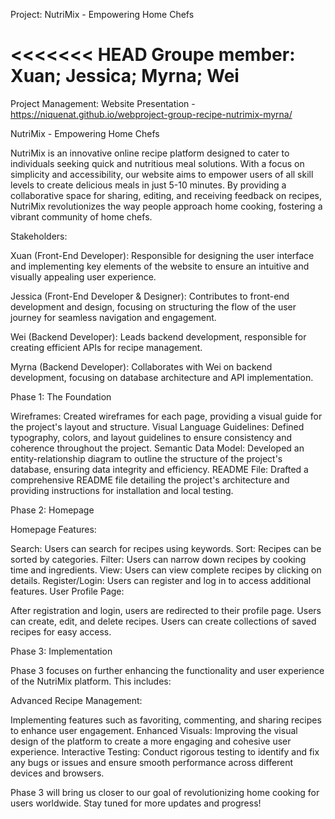 Project: NutriMix - Empowering Home Chefs

<<<<<<< HEAD
Groupe member:
Xuan;
Jessica;
Myrna;
Wei
=======
Project Management:
Website Presentation - https://niquenat.github.io/webproject-group-recipe-nutrimix-myrna/

NutriMix - Empowering Home Chefs

NutriMix is an innovative online recipe platform designed to cater to individuals seeking quick and nutritious meal solutions. With a focus on simplicity and accessibility, our website aims to empower users of all skill levels to create delicious meals in just 5-10 minutes. By providing a collaborative space for sharing, editing, and receiving feedback on recipes, NutriMix revolutionizes the way people approach home cooking, fostering a vibrant community of home chefs.

Stakeholders:

Xuan (Front-End Developer): Responsible for designing the user interface and implementing key elements of the website to ensure an intuitive and visually appealing user experience.

Jessica (Front-End Developer & Designer): Contributes to front-end development and design, focusing on structuring the flow of the user journey for seamless navigation and engagement.

Wei (Backend Developer): Leads backend development, responsible for creating efficient APIs for recipe management.

Myrna (Backend Developer): Collaborates with Wei on backend development, focusing on database architecture and API implementation.

Phase 1: The Foundation

Wireframes: Created wireframes for each page, providing a visual guide for the project's layout and structure.
Visual Language Guidelines: Defined typography, colors, and layout guidelines to ensure consistency and coherence throughout the project.
Semantic Data Model: Developed an entity-relationship diagram to outline the structure of the project's database, ensuring data integrity and efficiency.
README File: Drafted a comprehensive README file detailing the project's architecture and providing instructions for installation and local testing.

Phase 2: Homepage

Homepage Features:

Search: Users can search for recipes using keywords.
Sort: Recipes can be sorted by categories.
Filter: Users can narrow down recipes by cooking time and ingredients.
View: Users can view complete recipes by clicking on details.
Register/Login: Users can register and log in to access additional features.
User Profile Page:

After registration and login, users are redirected to their profile page.
Users can create, edit, and delete recipes.
Users can create collections of saved recipes for easy access.

Phase 3: Implementation

Phase 3 focuses on further enhancing the functionality and user experience of the NutriMix platform. This includes:

Advanced Recipe Management: 

Implementing features such as favoriting, commenting, and sharing recipes to enhance user engagement.
Enhanced Visuals: Improving the visual design of the platform to create a more engaging and cohesive user experience.
Interactive Testing: Conduct rigorous testing to identify and fix any bugs or issues and ensure smooth performance across different devices and browsers.

Phase 3 will bring us closer to our goal of revolutionizing home cooking for users worldwide. Stay tuned for more updates and progress!
